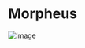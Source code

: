 # Morpheus

![image](https://github.com/richardanaya/Scheherazade/assets/294042/c9096cd3-117e-4e93-9b16-83f8b7e05b7c)
